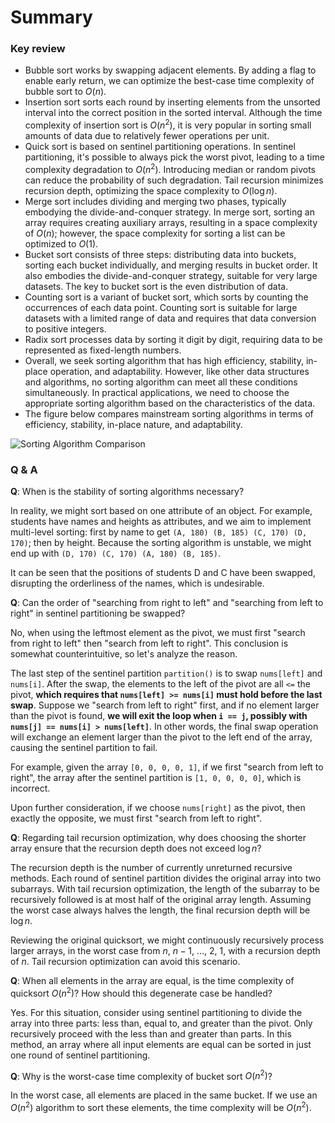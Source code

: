 # Summary

### Key review

- Bubble sort works by swapping adjacent elements. By adding a flag to enable early return, we can optimize the best-case time complexity of bubble sort to $O(n)$.
- Insertion sort sorts each round by inserting elements from the unsorted interval into the correct position in the sorted interval. Although the time complexity of insertion sort is $O(n^2)$, it is very popular in sorting small amounts of data due to relatively fewer operations per unit.
- Quick sort is based on sentinel partitioning operations. In sentinel partitioning, it's possible to always pick the worst pivot, leading to a time complexity degradation to $O(n^2)$. Introducing median or random pivots can reduce the probability of such degradation. Tail recursion minimizes recursion depth, optimizing the space complexity to $O(\log n)$.
- Merge sort includes dividing and merging two phases, typically embodying the divide-and-conquer strategy. In merge sort, sorting an array requires creating auxiliary arrays, resulting in a space complexity of $O(n)$; however, the space complexity for sorting a list can be optimized to $O(1)$.
- Bucket sort consists of three steps: distributing data into buckets, sorting each bucket individually, and merging results in bucket order. It also embodies the divide-and-conquer strategy, suitable for very large datasets. The key to bucket sort is the even distribution of data.
- Counting sort is a variant of bucket sort, which sorts by counting the occurrences of each data point. Counting sort is suitable for large datasets with a limited range of data and requires that data conversion to positive integers.
- Radix sort processes data by sorting it digit by digit, requiring data to be represented as fixed-length numbers.
- Overall, we seek sorting algorithm that has high efficiency, stability, in-place operation, and adaptability. However, like other data structures and algorithms, no sorting algorithm can meet all these conditions simultaneously. In practical applications, we need to choose the appropriate sorting algorithm based on the characteristics of the data.
- The figure below compares mainstream sorting algorithms in terms of efficiency, stability, in-place nature, and adaptability.

![Sorting Algorithm Comparison](summary.assets/sorting_algorithms_comparison.png)

### Q & A

**Q**: When is the stability of sorting algorithms necessary?

In reality, we might sort based on one attribute of an object. For example, students have names and heights as attributes, and we aim to implement multi-level sorting: first by name to get `(A, 180) (B, 185) (C, 170) (D, 170)`; then by height. Because the sorting algorithm is unstable, we might end up with `(D, 170) (C, 170) (A, 180) (B, 185)`.

It can be seen that the positions of students D and C have been swapped, disrupting the orderliness of the names, which is undesirable.

**Q**: Can the order of "searching from right to left" and "searching from left to right" in sentinel partitioning be swapped?

No, when using the leftmost element as the pivot, we must first "search from right to left" then "search from left to right". This conclusion is somewhat counterintuitive, so let's analyze the reason.

The last step of the sentinel partition `partition()` is to swap `nums[left]` and `nums[i]`. After the swap, the elements to the left of the pivot are all `<=` the pivot, **which requires that `nums[left] >= nums[i]` must hold before the last swap**. Suppose we "search from left to right" first, and if no element larger than the pivot is found, **we will exit the loop when `i == j`, possibly with `nums[j] == nums[i] > nums[left]`**. In other words, the final swap operation will exchange an element larger than the pivot to the left end of the array, causing the sentinel partition to fail.

For example, given the array `[0, 0, 0, 0, 1]`, if we first "search from left to right", the array after the sentinel partition is `[1, 0, 0, 0, 0]`, which is incorrect.

Upon further consideration, if we choose `nums[right]` as the pivot, then exactly the opposite, we must first "search from left to right".

**Q**: Regarding tail recursion optimization, why does choosing the shorter array ensure that the recursion depth does not exceed $\log n$?

The recursion depth is the number of currently unreturned recursive methods. Each round of sentinel partition divides the original array into two subarrays. With tail recursion optimization, the length of the subarray to be recursively followed is at most half of the original array length. Assuming the worst case always halves the length, the final recursion depth will be $\log n$.

Reviewing the original quicksort, we might continuously recursively process larger arrays, in the worst case from $n$, $n - 1$, ..., $2$, $1$, with a recursion depth of $n$. Tail recursion optimization can avoid this scenario.

**Q**: When all elements in the array are equal, is the time complexity of quicksort $O(n^2)$? How should this degenerate case be handled?

Yes. For this situation, consider using sentinel partitioning to divide the array into three parts: less than, equal to, and greater than the pivot. Only recursively proceed with the less than and greater than parts. In this method, an array where all input elements are equal can be sorted in just one round of sentinel partitioning.

**Q**: Why is the worst-case time complexity of bucket sort $O(n^2)$?

In the worst case, all elements are placed in the same bucket. If we use an $O(n^2)$ algorithm to sort these elements, the time complexity will be $O(n^2)$.
